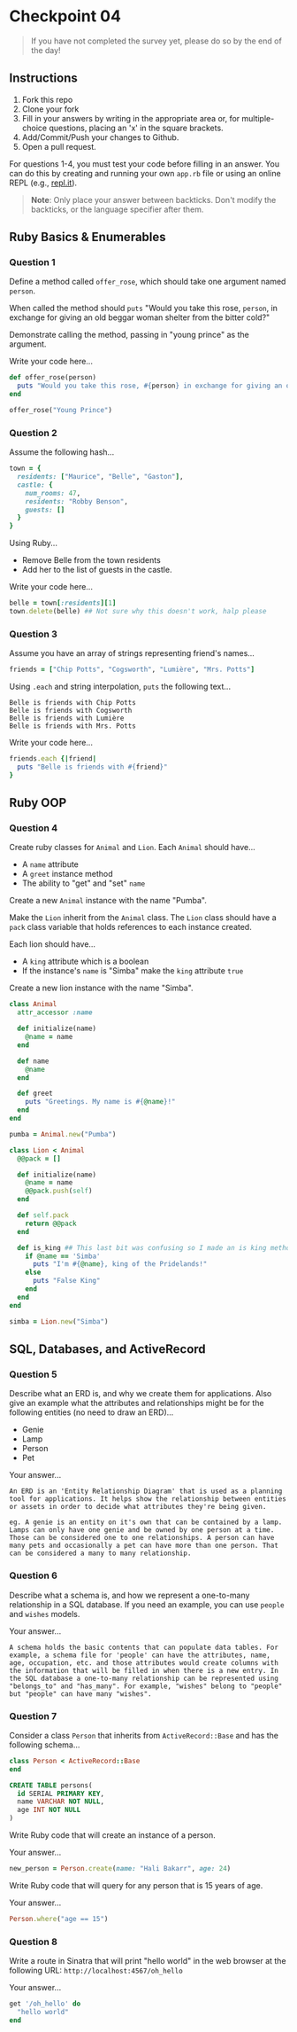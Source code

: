 # Checkpoint 04

> If you have not completed the survey yet,
please do so by the end of the day!

## Instructions

1. Fork this repo
2. Clone your fork
3. Fill in your answers by writing in the appropriate area or, for multiple-choice questions, placing an 'x' in the square brackets.
4. Add/Commit/Push your changes to Github.
5. Open a pull request.

For questions 1-4, you must test your code before filling in an answer. You can do this by creating and running your own `app.rb` file or using an online REPL (e.g., [repl.it](https://repl.it/)).

> **Note**: Only place your answer between backticks. Don't modify the backticks,
or the language specifier after them.

## Ruby Basics & Enumerables

### Question 1

Define a method called `offer_rose`, which should take one argument named `person`.

When called the method should `puts` "Would you take this rose, `person`, in exchange for giving an old beggar woman shelter from the bitter cold?"

Demonstrate calling the method, passing in "young prince" as the argument.

Write your code here...

```ruby
def offer_rose(person)
  puts "Would you take this rose, #{person} in exchange for giving an old beggar woman shelter from the bitter cold?"
end

offer_rose("Young Prince")
```

### Question 2

Assume the following hash...

```ruby
town = {
  residents: ["Maurice", "Belle", "Gaston"],
  castle: {
    num_rooms: 47,
    residents: "Robby Benson",
    guests: []
  }
}
```

Using Ruby...
- Remove Belle from the town residents
- Add her to the list of guests in the castle.

Write your code here...

```ruby
belle = town[:residents][1]
town.delete(belle) ## Not sure why this doesn't work, halp please
```

### Question 3

Assume you have an array of strings representing friend's names...

```ruby
friends = ["Chip Potts", "Cogsworth", "Lumière", "Mrs. Potts"]
```

Using `.each` and string interpolation, `puts` the following text...

```
Belle is friends with Chip Potts
Belle is friends with Cogsworth
Belle is friends with Lumière
Belle is friends with Mrs. Potts
```

Write your code here...

```ruby
friends.each {|friend|
  puts "Belle is friends with #{friend}"
}
```

## Ruby OOP

### Question 4

Create ruby classes for `Animal` and `Lion`. Each `Animal` should have...
- A `name` attribute
- A `greet` instance method
- The ability to "get" and "set" `name`

Create a new `Animal` instance with the name "Pumba".

Make the `Lion` inherit from the `Animal` class. The `Lion` class should have a `pack` class variable that holds references to each instance created.

Each lion should have...
- A `king` attribute which is a boolean
- If the instance's `name` is "Simba" make the `king` attribute `true`

Create a new lion instance with the name "Simba".

```ruby
class Animal
  attr_accessor :name

  def initialize(name)
    @name = name
  end

  def name
    @name
  end

  def greet
    puts "Greetings. My name is #{@name}!"
  end
end

pumba = Animal.new("Pumba")

class Lion < Animal
  @@pack = []

  def initialize(name)
    @name = name
    @@pack.push(self)
  end

  def self.pack
    return @@pack
  end

  def is_king ## This last bit was confusing so I made an is king method
    if @name == 'Simba'
      puts "I'm #{@name}, king of the Pridelands!"
    else
      puts "False King"
    end
  end
end

simba = Lion.new("Simba")
```

## SQL, Databases, and ActiveRecord

### Question 5

Describe what an ERD is, and why we create them for applications. Also give an
example what the attributes and relationships might be for the following
entities (no need to draw an ERD)...
- Genie
- Lamp
- Person
- Pet

Your answer...

```
An ERD is an 'Entity Relationship Diagram' that is used as a planning tool for applications. It helps show the relationship between entities or assets in order to decide what attributes they're being given.

eg. A genie is an entity on it's own that can be contained by a lamp. Lamps can only have one genie and be owned by one person at a time. Those can be considered one to one relationships. A person can have many pets and occasionally a pet can have more than one person. That can be considered a many to many relationship.
```

### Question 6

Describe what a schema is, and how we represent a one-to-many relationship in a
SQL database. If you need an example, you can use `people` and `wishes` models.

Your answer...

```
A schema holds the basic contents that can populate data tables. For example, a schema file for 'people' can have the attributes, name, age, occupation, etc. and those attributes would create columns with the information that will be filled in when there is a new entry. In the SQL database a one-to-many relationship can be represented using "belongs_to" and "has_many". For example, "wishes" belong to "people" but "people" can have many "wishes".
```

### Question 7

Consider a class `Person` that inherits from `ActiveRecord::Base` and has the following schema...

```ruby
class Person < ActiveRecord::Base
end
```

```sql
CREATE TABLE persons(
  id SERIAL PRIMARY KEY,
  name VARCHAR NOT NULL,
  age INT NOT NULL
)
```

Write Ruby code that will create an instance of a person.

Your answer...

```ruby
new_person = Person.create(name: "Hali Bakarr", age: 24)
```

Write Ruby code that will query for any person that is 15 years of age.

Your answer...

```ruby
Person.where("age == 15")
```

### Question 8

Write a route in Sinatra that will print "hello world" in the web browser at the following URL: `http://localhost:4567/oh_hello`

Your answer...

```ruby
get '/oh_hello' do
  "hello world"
end
```
